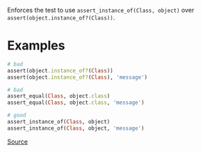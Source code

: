 
Enforces the test to use `assert_instance_of(Class, object)`
over `assert(object.instance_of?(Class))`.

# Examples

```ruby
# bad
assert(object.instance_of?(Class))
assert(object.instance_of?(Class), 'message')

# bad
assert_equal(Class, object.class)
assert_equal(Class, object.class, 'message')

# good
assert_instance_of(Class, object)
assert_instance_of(Class, object, 'message')
```

[Source](http://www.rubydoc.info/gems/rubocop/RuboCop/Cop/Minitest/AssertInstanceOf)